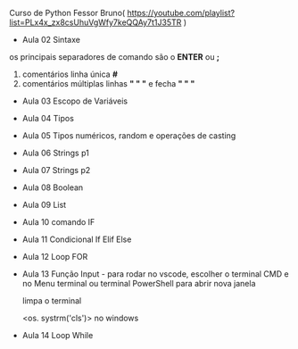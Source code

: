 Curso de Python Fessor Bruno( https://youtube.com/playlist?list=PLx4x_zx8csUhuVgWfy7keQQAy7t1J35TR )

- Aula 02 Sintaxe

os principais separadores de comando são o **ENTER** ou **;**

1.  comentários linha única  **#**
2. comentários múltiplas linhas **" " "** e fecha **" " "**

- Aula 03 Escopo de Variáveis

- Aula 04 Tipos 

- Aula 05 Tipos numéricos, random e operações de casting 

- Aula 06 Strings p1

- Aula 07 Strings p2

- Aula 08 Boolean

- Aula 09 List

- Aula 10 comando IF

- Aula 11 Condicional If Elif Else

- Aula 12 Loop FOR

- Aula 13 Função Input - para rodar no vscode, escolher o terminal CMD e no Menu terminal <executar arquivo ativo> ou terminal PowerShell para abrir nova janela

  <import os> limpa o terminal

  <os. systrm('cls')> no windows

- Aula 14 Loop While
